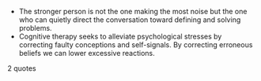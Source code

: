  - The stronger person is not the one making the most noise but the one who can quietly direct the conversation toward defining and solving problems.
 - Cognitive therapy seeks to alleviate psychological stresses by correcting faulty conceptions and self-signals. By correcting erroneous beliefs we can lower excessive reactions.

2 quotes